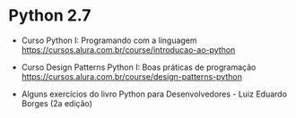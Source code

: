 # Python 2.7

- Curso Python I: Programando com a linguagem
https://cursos.alura.com.br/course/introducao-ao-python

- Curso Design Patterns Python I: Boas práticas de programação
https://cursos.alura.com.br/course/design-patterns-python

- Alguns exercícios do livro Python para Desenvolvedores - Luiz Eduardo Borges (2a edição)
